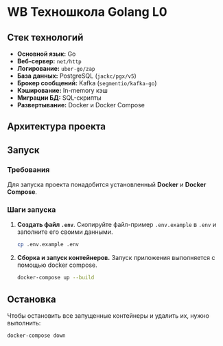 # WB Техношкола Golang L0

## Стек технологий
* **Основной язык:** Go
* **Веб-сервер:** `net/http`
* **Логирование:** `uber-go/zap`
* **База данных:** PostgreSQL (`jackc/pgx/v5`)
* **Брокер сообщений:** Kafka (`segmentio/kafka-go`)
* **Кэширование:** In-memory кэш
* **Миграции БД:** SQL-скрипты
* **Развертывание:** Docker и Docker Compose
## Архитектура проекта

## Запуск

### Требования

Для запуска проекта понадобится установленный **Docker** и **Docker Compose**.

### Шаги запуска

1.  **Создать файл `.env`**.
    Скопируйте файл-пример `.env.example` в `.env` и заполните его своими данными.

    ```bash
    cp .env.example .env
    ```

2.  **Сборка и запуск контейнеров.**
    Запуск приложения выполняется с помощью docker compose.

    ```bash
    docker-compose up --build
    ```

## Остановка

Чтобы остановить все запущенные контейнеры и удалить их, нужно выполнить:

```bash
docker-compose down